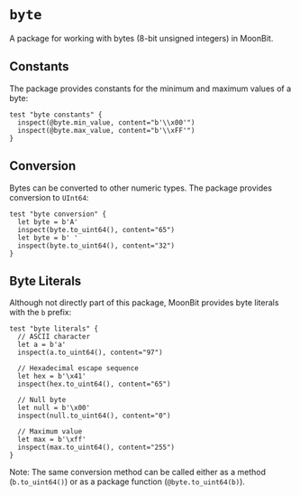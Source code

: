 # `byte`

A package for working with bytes (8-bit unsigned integers) in MoonBit.

## Constants

The package provides constants for the minimum and maximum values of a byte:

```moonbit
test "byte constants" {
  inspect(@byte.min_value, content="b'\\x00'")
  inspect(@byte.max_value, content="b'\\xFF'")
}
```

## Conversion

Bytes can be converted to other numeric types. The package provides conversion to `UInt64`:

```moonbit
test "byte conversion" {
  let byte = b'A'
  inspect(byte.to_uint64(), content="65")
  let byte = b' '
  inspect(byte.to_uint64(), content="32")
}
```

## Byte Literals

Although not directly part of this package, MoonBit provides byte literals with the `b` prefix:

```moonbit
test "byte literals" {
  // ASCII character
  let a = b'a'
  inspect(a.to_uint64(), content="97")

  // Hexadecimal escape sequence
  let hex = b'\x41'
  inspect(hex.to_uint64(), content="65")

  // Null byte
  let null = b'\x00'
  inspect(null.to_uint64(), content="0")

  // Maximum value
  let max = b'\xff'
  inspect(max.to_uint64(), content="255")
}
```

Note: The same conversion method can be called either as a method (`b.to_uint64()`) or as a package function (`@byte.to_uint64(b)`).
